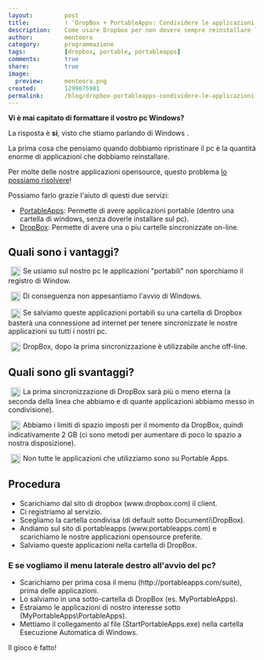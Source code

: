 ```yaml
---
layout:       	post
title:        	! 'DropBox + PortableApps: Condividere le applicazioni su tutti pc, senza chiavetta'
description:    Come usare Dropbox per non dovere sempre reinstallare le applicazioni quando formattiamo il pc
author:       	menteora
category:     	programmazione
tags:         	[dropbox, portable, portableapps]
comments:     	true
share:        	true
image:			
  preview:      menteora.png
created:      	1299075981
permalink:		/blog/dropbox-portableapps-condividere-le-applicazioni-su-tutti-pc-senza-chiavetta-usb
---
```

<p>
	<strong>Vi &egrave; mai capitato di formattare il vostro pc Windows?</strong></p>
<p>
	La risposta &egrave; <strong>si</strong>, visto che stiamo parlando di Windows<em>&nbsp;</em>.</p>
<p style="text-align: justify;">
	La prima cosa che pensiamo quando dobbiamo ripristinare il pc &egrave; la quantit&agrave; enorme di applicazioni che dobbiamo reinstallare.</p>
<p>
	Per molte delle nostre applicazioni opensource, questo problema <span style="text-decoration: underline;">lo possiamo risolvere</span>!</p>
<p>
<!--break-->
Possiamo farlo grazie l&#39;aiuto di questi due servizi:</p>
<ul>
	<li>
		<a href="http://portableapps.com/" target="_blank">PortableApps</a>: Permette di avere applicazioni portable (dentro una cartella di windows, senza doverle installare sul pc).&nbsp;</li>
	<li>
		<a href="https://www.dropbox.com/" target="_blank">DropBox</a>: Permette di avere una o piu cartelle sincronizzate on-line.</li>
</ul>
<h2>
	<strong>Quali sono i vantaggi?</strong></h2>
<p>
	<strong><img alt="Vantaggio" src="/images/IconPlus.png" style="vertical-align: middle; margin-left: 5px; margin-right: 5px; width: 20px; height: 20px;" /></strong>Se usiamo sul nostro pc le applicazioni &quot;portabili&quot; non sporchiamo il registro di Window.</p>
<p>
	<strong><img alt="Vantaggio" height="20" src="/images/IconPlus.png" style="vertical-align: middle; margin-left: 5px; margin-right: 5px;" width="20" /></strong>Di conseguenza non appesantiamo l&#39;avvio di Windows.</p>
<p>
	<strong><img alt="Vantaggio" height="20" src="/images/IconPlus.png" style="vertical-align: middle; margin-left: 5px; margin-right: 5px;" width="20" /></strong>Se salviamo queste applicazioni portabili su una cartella di Dropbox baster&agrave; una connessione ad internet per tenere sincronizzate le nostre applicazioni su tutti i nostri pc.</p>
<p>
	<strong><img alt="Vantaggio" height="20" src="/images/IconPlus.png" style="vertical-align: middle; margin-left: 5px; margin-right: 5px;" width="20" /></strong>DropBox, dopo la prima sincronizzazione &egrave; utilizzabile anche off-line.</p>
<h2>
	<strong>Quali sono gli svantaggi?</strong></h2>
<p>
	<strong><img alt="Svantaggio" height="20" src="/images/IconMinus.png" style="vertical-align: middle; margin-left: 5px; margin-right: 5px;" width="20" /></strong>La prima sincronizzazione di DropBox sar&agrave; pi&ugrave; o meno eterna (a seconda della linea che abbiamo e di quante applicazioni abbiamo messo in condivisione).</p>
<p>
	<strong><img alt="Svantaggio" height="20" src="/images/IconMinus.png" style="vertical-align: middle; margin-left: 5px; margin-right: 5px;" width="20" /></strong>Abbiamo i limiti di spazio imposti per il momento da DropBox, quindi indicativamente 2 GB (ci sono metodi per aumentare di poco lo spazio a nostra disposizione).</p>
<p>
	<strong><img alt="Vantaggio" height="20" src="/images/IconMinus.png" style="vertical-align: middle; margin-left: 5px; margin-right: 5px;" width="20" /></strong>Non tutte le applicazioni che utilizziamo sono su Portable Apps.</p>
<h2>
	<strong>Procedura</strong></h2>
<ul>
	<li>
		Scarichiamo dal sito di dropbox (www.dropbox.com) il client.</li>
	<li>
		Ci registriamo al servizio.</li>
	<li>
		Scegliamo la cartella condivisa (di default sotto Documenti\DropBox).</li>
	<li>
		Andiamo sul sito di portableapps (www.portableapps.com) e scarichiamo le nostre applicazioni opensource preferite.</li>
	<li>
		Salviamo queste applicazioni nella cartella di DropBox.</li>
</ul>
<h3>
	<strong>E se vogliamo il menu laterale destro all&#39;avvio del pc?</strong></h3>
<ul>
	<li>
		Scarichiamo per prima cosa il menu (http://portableapps.com/suite), prima delle applicazioni.</li>
	<li>
		Lo salviamo in una sotto-cartella di DropBox (es. MyPortableApps).</li>
	<li>
		Estraiamo le applicazioni di nostro interesse sotto (MyPortableApps\PortableApps).</li>
	<li>
		Mettiamo il collegamento al file (StartPortableApps.exe) nella cartella Esecuzione Automatica di Windows.</li>
</ul>
<p>
	Il gioco &egrave; fatto!</p>
